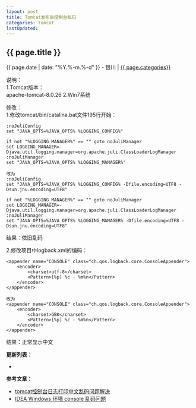 ```yaml
---
layout: post
title: Tomcat发布后控制台乱码
categories: tomcat
lastUpdated:
---
```


## {{ page.title }}

{{ page.date | date: "%Y.%-m.%-d" }} - 银川 | <a href="/archive#{{ page.categories }}">{{ page.categories}}</a>

说明：  
1.Tomcat版本：  
  apache-tomcat-8.0.26 
2.Win7系统  


修改：  
1.修改tomcat/bin/catalina.bat文件195行开始：  
```
:noJuliConfig
set "JAVA_OPTS=%JAVA_OPTS% %LOGGING_CONFIG%"

if not "%LOGGING_MANAGER%" == "" goto noJuliManager
set LOGGING_MANAGER=-Djava.util.logging.manager=org.apache.juli.ClassLoaderLogManager
:noJuliManager
set "JAVA_OPTS=%JAVA_OPTS% %LOGGING_MANAGER%"

改为
:noJuliConfig
set "JAVA_OPTS=%JAVA_OPTS% %LOGGING_CONFIG% -Dfile.encoding=UTF8 -Dsun.jnu.encoding=UTF8"

if not "%LOGGING_MANAGER%" == "" goto noJuliManager
set LOGGING_MANAGER=-Djava.util.logging.manager=org.apache.juli.ClassLoaderLogManager
:noJuliManager
set "JAVA_OPTS=%JAVA_OPTS% %LOGGING_MANAGER% -Dfile.encoding=UTF8 -Dsun.jnu.encoding=UTF8"

```
结果：依旧乱码

2.修改项目中logback.xml的编码：  
```
<appender name="CONSOLE" class="ch.qos.logback.core.ConsoleAppender">
	<encoder>
		<charset>utf-8</charset>
		<Pattern>[%p] %c - %m%n</Pattern>
	</encoder>
</appender>

改为
<appender name="CONSOLE" class="ch.qos.logback.core.ConsoleAppender">
    <encoder>
        <charset>GBK</charset>
        <Pattern>[%p] %c - %m%n</Pattern>
    </encoder>
</appender>

```
结果：正常显示中文


**更新列表：**

*



**参考文章：**

* [tomcat控制台日志打印中文乱码问题解决][1]
* [IDEA Windows 环境 console 乱码问题][2]


[1]: http://blog.csdn.net/u014738683/article/details/53785748
[2]: https://sendya.me/idea-console-charset-utf8/
